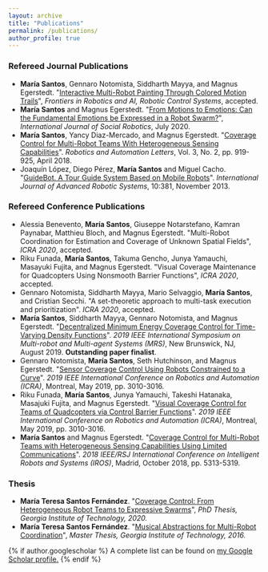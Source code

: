 ```yaml
---
layout: archive
title: "Publications"
permalink: /publications/
author_profile: true
---
```


### Refereed Journal Publications
- **María Santos**, Gennaro Notomista, Siddharth Mayya, and Magnus Egerstedt. "[Interactive Multi-Robot Painting Through Colored Motion Trails](https://www.frontiersin.org/articles/10.3389/frobt.2020.580415/abstract)", *Frontiers in Robotics and AI, Robotic Control Systems*, accepted.
- **María Santos** and Magnus Egerstedt. "[From Motions to Emotions: Can the Fundamental Emotions be Expressed in a Robot Swarm?](https://link.springer.com/article/10.1007/s12369-020-00665-6)", *International Journal of Social Robotics*, July 2020.
- **María Santos**, Yancy Diaz-Mercado, and Magnus Egerstedt. "[Coverage Control for Multi-Robot Teams With Heterogeneous Sensing Capabilities](https://ieeexplore.ieee.org/abstract/document/8255576)". *Robotics and Automation Letters*, Vol. 3, No. 2, pp. 919-925, April 2018.
- Joaquín López, Diego Pérez, **María Santos** and Miguel Cacho. "[GuideBot. A Tour Guide System Based on Mobile Robots](https://journals.sagepub.com/doi/pdf/10.5772/56901)". *International Journal of Advanced Robotic Systems*, 10:381, November 2013. 

### Refereed Conference Publications

- Alessia Benevento, **María Santos**, Giuseppe Notarstefano, Kamran Paynabar, Matthieu Bloch, and Magnus Egerstedt. "Multi-Robot Coordination for Estimation and Coverage of Unknown Spatial Fields", *ICRA 2020*, accepted. 
- Riku Funada, **María Santos**, Takuma Gencho, Junya Yamauchi, Masayuki Fujita, and Magnus Egerstedt. "Visual Coverage Maintenance for Quadcopters Using Nonsmooth Barrier Functions", *ICRA 2020*, accepted.
- Gennaro Notomista, Siddharth Mayya, Mario Selvaggio, **María Santos**, and Cristian Secchi. "A set-theoretic approach to multi-task execution and prioritization". *ICRA 2020*, accepted. 
- **María Santos**, Siddharth Mayya, Gennaro Notomista, and Magnus Egerstedt. "[Decentralized Minimum Energy Coverage Control for Time-Varying Density Functions](/files/Santos_MRS2019.pdf)". *2019 IEEE International Symposium on Multi-robot and Multi-agent Systems (MRS)*, New Brunswick, NJ, August 2019. **Outstanding paper finalist**.
- Gennaro Notomista, **María Santos**, Seth Hutchinson, and Magnus Egerstedt. "[Sensor Coverage Control Using Robots Constrained to a Curve](https://ieeexplore.ieee.org/abstract/document/8794261)". *2019 IEEE International Conference on Robotics and Automation (ICRA)*, Montreal, May 2019,  pp. 3010-3016.
- Riku Funada, **María Santos**, Junya Yamauchi, Takeshi Hatanaka, Masajuki Fujita, and Magnus Egerstedt. "[Visual Coverage Control for Teams of Quadcopters via Control Barrier Functions](https://ieeexplore.ieee.org/abstract/document/8793477)". *2019 IEEE International Conference on Robotics and Automation (ICRA)*, Montreal, May 2019,  pp. 3010-3016.
- **María Santos** and Magnus Egerstedt. "[Coverage Control for Multi-Robot Teams with Heterogeneous Sensing Capabilities Using Limited Communications](https://ieeexplore.ieee.org/abstract/document/8594056)".  *2018 IEEE/RSJ International Conference on Intelligent Robots and Systems (IROS)*, Madrid, October 2018, pp. 5313-5319.

### Thesis

- **María Teresa Santos Fernández**. "[Coverage Control: From Heterogeneous Robot Teams to Expressive Swarms](https://smartech.gatech.edu/handle/1853/63690)", *PhD Thesis, Georgia Institute of Technology, 2020.*
- **María Teresa Santos Fernández**. "[Musical Abstractions for Multi-Robot Coordination](https://smartech.gatech.edu/handle/1853/55049)", *Master Thesis, Georgia Institute of Technology, 2016.*

{% if author.googlescholar %}
  A complete list can be found on <u><a href="{{author.googlescholar}}">my Google Scholar profile</a>.</u>
{% endif %}
